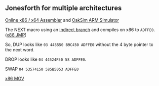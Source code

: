## Jonesforth for multiple architectures

[Online x86 / x64 Assembler](https://defuse.ca/online-x86-assembler.htm) and [OakSim ARM Simulator](https://wunkolo.github.io/OakSim/)

The NEXT macro using an [indirect branch](https://en.wikipedia.org/wiki/Indirect_branch) and compiles on x86 to `ADFFE0`. ([x86 JMP](https://c9x.me/x86/html/file_module_x86_id_147.html))

So, DUP looks like `03 445550 89C450 ADFFE0` without the 4 byte pointer to the next word.

DROP looks like `04 44524F50 58 ADFFE0`.

SWAP `04 53574150 585B5053 ADFFE0`

[x86 MOV](https://c9x.me/x86/html/file_module_x86_id_176.html)
